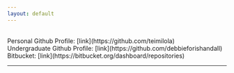 ```yaml
---
layout: default
---
```


<br>
Personal Github Profile: [link](https://github.com/teimilola)
<br>
Undergraduate Github Profile: [link](https://github.com/debbieforishandall)
<br>
Bitbucket: [link](https://bitbucket.org/dashboard/repositories)
<br>


---
